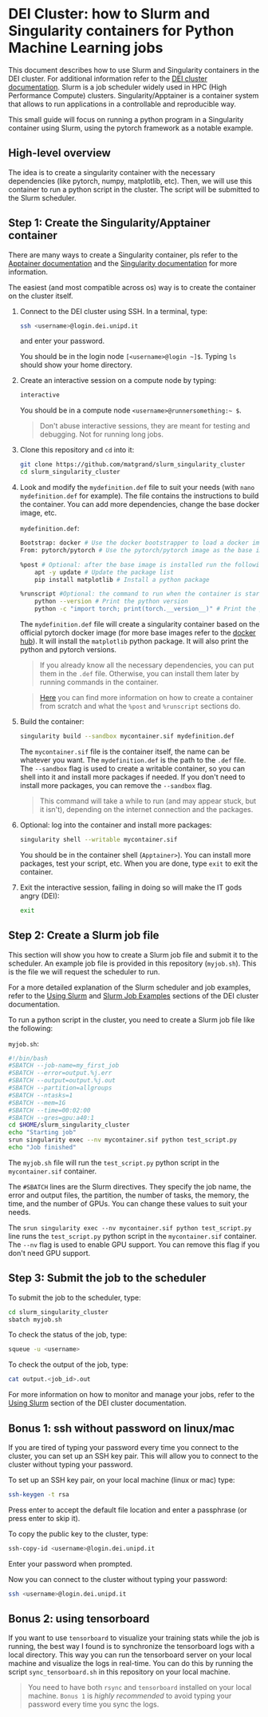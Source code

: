 # DEI Cluster: how to Slurm and Singularity containers for Python Machine Learning jobs

This document describes how to use Slurm and Singularity containers in the DEI cluster. For
additional information refer to the [DEI cluster
documentation](https://docs.dei.unipd.it/en/CLUSTER). 
Slurm is a job scheduler widely used in HPC (High Performance Compute) clusters. Singularity/Apptainer is a container system that allows
to run applications in a controllable and reproducible way.

This small guide will focus on running a python program in a Singularity container using Slurm,
using the pytorch framework as a notable example.

## High-level overview
The idea is to create a singularity container with the necessary dependencies (like pytorch, numpy, matplotlib, etc).
Then, we will use this container to run a python script in the cluster. The script will be submitted
to the Slurm scheduler.

## Step 1: Create the Singularity/Apptainer container
There are many ways to create a Singularity container, pls refer to the [Apptainer
documentation](https://apptainer.org/docs/user/main/index.html) and the [Singularity
documentation](https://docs.sylabs.io/guides/3.5/user-guide/index.html) for more information.

The easiest (and most compatible across os) way is to create the container on the cluster itself.

1. Connect to the DEI cluster using SSH. In a terminal, type:
    ```bash
    ssh <username>@login.dei.unipd.it
    ```
    and enter your password. 
    
    You should be in the login node `[<username>@login ~]$`. Typing `ls` should show your home directory.

2. Create an interactive session on a compute node by typing:
    ```bash
    interactive
    ```
    You should be in a compute node `<username>@runnersomething:~ $`.
    > Don't abuse interactive sessions, they are meant for testing and debugging. Not for running
    long jobs.

3. Clone this repository and `cd` into it:
    ```bash
    git clone https://github.com/matgrand/slurm_singularity_cluster
    cd slurm_singularity_cluster
    ```

4. Look and modify the `mydefinition.def` file to suit your needs (with `nano mydefinition.def` for example).
    The file contains the instructions to build the container. You can add more dependencies, change
    the base docker image, etc.
    
    `mydefinition.def`:
    ```bash
    Bootstrap: docker # Use the docker bootstrapper to load a docker image
    From: pytorch/pytorch # Use the pytorch/pytorch image as the base image

    %post # Optional: after the base image is installed run the following commands
        apt -y update # Update the package list
        pip install matplotlib # Install a python package

    %runscript #Optional: the command to run when the container is started
        python --version # Print the python version
        python -c "import torch; print(torch.__version__)" # Print the pytorch version
    ```
    The `mydefinition.def` file will create a singularity container based on the official pytorch docker
    image (for more base images refer to the [docker hub](https://hub.docker.com/)). It will install
    the `matplotlib` python package.
    It will also print the python and pytorch versions. 
    > If you already know all the necessary dependencies, you can put them in the `.def` file.
    > Otherwise, you can install them later by running commands in the container.

    > [Here](https://apptainer.org/docs/user/main/quick_start.html#building-images-from-scratch) you
    can find more information on how to create a container from scratch and what the `%post` and
    `%runscript` sections do.

5. Build the container:
    ```bash
    singularity build --sandbox mycontainer.sif mydefinition.def
    ```
    The `mycontainer.sif` file is the container itself, the name can be whatever you want.
    The `mydefinition.def` is the path to the `.def` file.
    The `--sandbox` flag is used to create a writable container, so you can shell into it and
    install more packages if needed. If you don't need to install more packages, you can remove the
    `--sandbox` flag.
    > This command will take a while to run (and may appear stuck, but it isn't), depending on the internet connection and the packages.

6. Optional: log into the container and install more packages:
    ```bash
    singularity shell --writable mycontainer.sif
    ```
    You should be in the container shell (`Apptainer>`). You can install more packages, test your script, etc.
    When you are done, type `exit` to exit the container.

7. Exit the interactive session, failing in doing so will make the IT gods angry (DEI):
    ```bash
    exit
    ```

## Step 2: Create a Slurm job file
This section will show you how to create a Slurm job file and submit it to the scheduler. An example
job file is provided in this repository (`myjob.sh`). This is the file we will request the scheduler to run.

For a more detailed explanation of the Slurm scheduler and job examples, refer to the [Using
Slurm](https://docs.dei.unipd.it/en/CLUSTER/using-slurm) and [Slurm Job
Examples](https://docs.dei.unipd.it/en/CLUSTER/SLURMExamples) sections of the DEI cluster
documentation.

To run a python script in the cluster, you need to create a Slurm job file like the following:

`myjob.sh`:
```bash
#!/bin/bash
#SBATCH --job-name=my_first_job
#SBATCH --error=output.%j.err
#SBATCH --output=output.%j.out
#SBATCH --partition=allgroups
#SBATCH --ntasks=1
#SBATCH --mem=1G
#SBATCH --time=00:02:00
#SBATCH --gres=gpu:a40:1
cd $HOME/slurm_singularity_cluster
echo "Starting job"
srun singularity exec --nv mycontainer.sif python test_script.py
echo "Job finished"
```
The `myjob.sh` file will run the `test_script.py` python script in the `mycontainer.sif` container.

The `#SBATCH` lines are the Slurm directives. They specify the job name, the error and output files,
the partition, the number of tasks, the memory, the time, and the number of GPUs. You can change
these values to suit your needs.

The `srun singularity exec --nv mycontainer.sif python test_script.py` line runs the
`test_script.py` python script in the `mycontainer.sif` container. The `--nv` flag is used to enable
GPU support. You can remove this flag if you don't need GPU support.

## Step 3: Submit the job to the scheduler

To submit the job to the scheduler, type:
```bash
cd slurm_singularity_cluster
sbatch myjob.sh
```

To check the status of the job, type:
```bash
squeue -u <username>
```

To check the output of the job, type:
```bash
cat output.<job_id>.out
```

For more information on how to monitor and manage your jobs, refer to the [Using
Slurm](https://docs.dei.unipd.it/en/CLUSTER/using-slurm) section of the DEI cluster documentation.

## Bonus 1: ssh without password on linux/mac
If you are tired of typing your password every time you connect to the cluster, you can set up an
SSH key pair. This will allow you to connect to the cluster without typing your password.

To set up an SSH key pair, on your local machine (linux or mac) type:
```bash
ssh-keygen -t rsa
```
Press enter to accept the default file location and enter a passphrase (or press enter to skip it).

To copy the public key to the cluster, type:
```bash
ssh-copy-id <username>@login.dei.unipd.it
```
Enter your password when prompted.

Now you can connect to the cluster without typing your password:
```bash
ssh <username>@login.dei.unipd.it
```

## Bonus 2: using tensorboard
If you want to use `tensorboard` to visualize your training stats while the job is running, the best
way I found is to synchronize the tensorboard logs with a local directory. This way you can run the 
tensorboard server on your local machine and visualize the logs in real-time. You can do this by
running the script `sync_tensorboard.sh` in this repository on your local machine. 
> You need to have both `rsync` and `tensorboard` installed on your local machine.
> `Bonus 1` is *highly recommended* to avoid typing your password every time you sync the logs.









